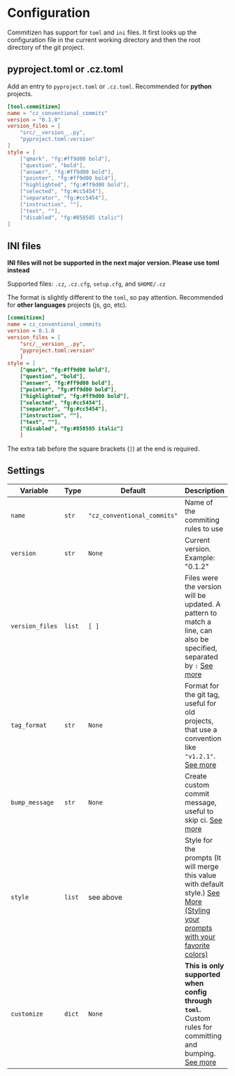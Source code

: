 # Configuration

Commitizen has support for `toml` and `ini` files. It first looks up the configuration file in the current working directory and then the root directory of the git project.

## pyproject.toml or .cz.toml

Add an entry to `pyproject.toml` or `.cz.toml`. Recommended for **python** projects.

```toml
[tool.commitizen]
name = "cz_conventional_commits"
version = "0.1.0"
version_files = [
    "src/__version__.py",
    "pyproject.toml:version"
]
style = [
    ["qmark", "fg:#ff9d00 bold"],
    ["question", "bold"],
    ["answer", "fg:#ff9d00 bold"],
    ["pointer", "fg:#ff9d00 bold"],
    ["highlighted", "fg:#ff9d00 bold"],
    ["selected", "fg:#cc5454"],
    ["separator", "fg:#cc5454"],
    ["instruction", ""],
    ["text", ""],
    ["disabled", "fg:#858585 italic"]
]
```

## INI files

**INI files will not be supported in the next major version. Please use toml instead**

Supported files: `.cz`, `.cz.cfg`, `setup.cfg`, and `$HOME/.cz`

The format is slightly different to the `toml`, so pay attention.
Recommended for **other languages** projects (js, go, etc).

```ini
[commitizen]
name = cz_conventional_commits
version = 0.1.0
version_files = [
    "src/__version__.py",
    "pyproject.toml:version"
    ]
style = [
    ["qmark", "fg:#ff9d00 bold"],
    ["question", "bold"],
    ["answer", "fg:#ff9d00 bold"],
    ["pointer", "fg:#ff9d00 bold"],
    ["highlighted", "fg:#ff9d00 bold"],
    ["selected", "fg:#cc5454"],
    ["separator", "fg:#cc5454"],
    ["instruction", ""],
    ["text", ""],
    ["disabled", "fg:#858585 italic"]
    ]
```

The extra tab before the square brackets (`]`) at the end is required.

## Settings

| Variable | Type | Default | Description |
| -------- | ---- | ------- | ----------- |
| `name` | `str` | `"cz_conventional_commits"` | Name of the commiting rules to use |
| `version` | `str` | `None` | Current version. Example: "0.1.2" |
| `version_files` | `list` | `[ ]` | Files were the version will be updated. A pattern to match a line, can also be specified, separated by `:` [See more](https://commitizen-tools.github.io/commitizen/bump#files) |
| `tag_format` | `str` | `None` | Format for the git tag, useful for old projects, that use a convention like `"v1.2.1"`. [See more](https://commitizen-tools.github.io/commitizen/bump#tag_format) |
| `bump_message` | `str` | `None` | Create custom commit message, useful to skip ci. [See more](https://commitizen-tools.github.io/commitizen/bump#bump_message) |
| `style` | `list` | see above | Style for the prompts (It will merge this value with default style.) [See More (Styling your prompts with your favorite colors)](https://github.com/tmbo/questionary#additional-features) |
| `customize` | `dict` | `None` | **This is only supported when config through `toml`.** Custom rules for committing and bumping. [See more](https://commitizen-tools.github.io/commitizen/customization/) |
